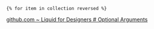     {% for item in collection reversed %}

[github.com ~ Liquid for Designers # Optional Arguments](https://github.com/Shopify/liquid/wiki/Liquid-for-Designers#optional-arguments)
